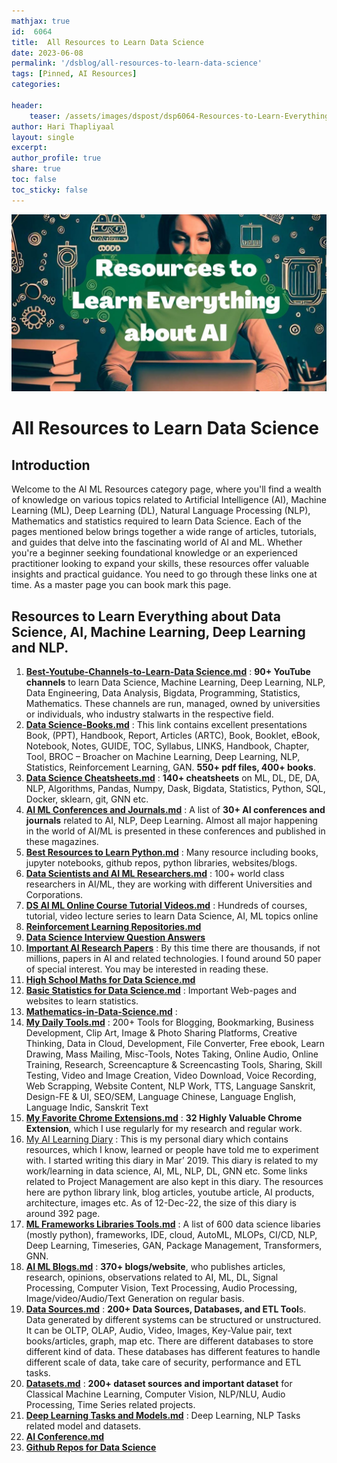 ```yaml
---
mathjax: true
id:  6064
title:  All Resources to Learn Data Science 
date: 2023-06-08
permalink: '/dsblog/all-resources-to-learn-data-science'
tags: [Pinned, AI Resources] 
categories: 

header:
    teaser: /assets/images/dspost/dsp6064-Resources-to-Learn-Everything-About-AI.jpg
author: Hari Thapliyaal   
layout: single   
excerpt:   
author_profile: true   
share: true   
toc: false  
toc_sticky: false 
---
```


![All Resources to Learn Data Science](/assets/images/dspost/dsp6064-Resources-to-Learn-Everything-About-AI.jpg)    
    
# All Resources to Learn Data Science   
   
## Introduction 
   
Welcome to the AI ML Resources category page, where you'll find a wealth of knowledge on various topics related to Artificial Intelligence (AI), Machine Learning (ML), Deep Learning (DL), Natural Language Processing (NLP), Mathematics and statistics required to learn Data Science. Each of the pages mentioned below brings together a wide range of articles, tutorials, and guides that delve into the fascinating world of AI and ML. Whether you're a beginner seeking foundational knowledge or an experienced practitioner looking to expand your skills, these resources offer valuable insights and practical guidance. You need to go through these links one at time. As a master page you can book mark this page.

## Resources to Learn Everything about Data Science, AI, Machine Learning, Deep Learning and NLP.
  
1. **[Best-Youtube-Channels-to-Learn-Data Science.md](/dsresources/best-youtube-channels-for-ds "Best-Youtube-Channels-to-Learn-Data-Science.md")** : **90+ YouTube channels** to learn Data Science, Machine Learning, Deep Learning, NLP, Data Engineering, Data Analysis, Bigdata, Programming, Statistics, Mathematics. These channels are run, managed, owned by universities or individuals,  who industry stalwarts in the respective field.
1. **[Data Science-Books.md](/dsresources/ds-ai-ml-books "Data-Science-Books.md")** : This link contains excellent presentations Book, (PPT), Handbook, Report, Articles (ARTC), Book, Booklet, eBook, Notebook, Notes, GUIDE, TOC, Syllabus, LINKS, Handbook, Chapter, Tool, BROC – Broacher on Machine Learning, Deep Learning, NLP, Statistics, Reinforcement Learning, GAN. **550+ pdf files, 400+ books**.
1. **[Data Science Cheatsheets.md](/dsresources/data-science-cheatsheets "Data-Science-Cheatsheets.md")** : **140+ cheatsheets** on ML, DL, DE, DA, NLP, Algorithms, Pandas, Numpy, Dask, Bigdata, Statistics, Python, SQL, Docker, sklearn, git, GNN etc.
1. **[AI ML Conferences and Journals.md](/dsresources/ai-ml-dl-nlp-conferences "AI-ML-Conferences-and-Journals.md")** : A list of **30+ AI conferences and journals** related to AI, NLP, Deep Learning. Almost all major happening in the world of AI/ML is presented in these conferences and published in these magazines.
1. **[Best Resources to Learn Python.md](/dsresources/best-resources-to-learn-python "Best-Resources-to-Learn-Python.md")** : Many resource including books, jupyter notebooks, github repos, python libraries, websites/blogs.
1. **[Data Scientists and AI ML Researchers.md](/dsresources/ds-ai-ml-researchers "Data-Scientists-and-AI-ML-Researchers.md")** : 100+ world class researchers in AI/ML, they are working with different Universities and Corporations.
1. **[DS AI ML Online Course Tutorial Videos.md](/dsresources/data-science-tutorial-video-resources "DS-AI-ML-Online-Course-Tutorial-Videos.md")** : Hundreds of courses, tutorial, video lecture series to learn Data Science, AI, ML topics online
1. **[Reinforcement Learning Repositories.md](/dsresources/rl-git-repo "Reinforcement-Learning-Repositories.md")**
1. **[Data Science Interview Question Answers](/dsresources/ds-ai-ml-interview-resources "Data-Science-Interview-Question-Answers.md")**
1. **[Important AI Research Papers](/dsresources/important-ai-research-papers "Important-AI-Research-Papers.md")** : By this time there are thousands, if not millions, papers in AI and related technologies. I found around 50 paper of special interest. You may be interested in reading these.
1. **[High School Maths for Data Science.md](/dsresources/high-school-maths-for-ds "High-School-Maths-for-Data-Science.md")** 
1. **[Basic Statistics for Data Science.md](/dsresources/basic-statistics-for-data-science "Basic-Statistics-for-Data-Science.md")** : Important Web-pages and websites to learn statistics.
1. **[Mathematics-in-Data-Science.md](/dsresources/maths-for-ds "Mathematics-in-Data-Science.md")** : 
1. **[My Daily Tools.md](/dsresources/my-daily-tools "My-Daily-Tools.md")** : 
200+ Tools for Blogging,  Bookmarking,  Business Development,  Clip Art, Image & Photo Sharing Platforms,  Creative Thinking,  Data in Cloud,  Development,  File Converter,  Free ebook,  Learn Drawing,  Mass Mailing,  Misc-Tools,  Notes Taking,  Online Audio,  Online Training,  Research,  Screencapture & Screencasting Tools,  Sharing,  Skill Testing,  Video and Image Creation,  Video Download,  Voice Recording,  Web Scrapping,  Website Content,  NLP Work,  TTS,  Language Sanskrit,  Design-FE & UI,  SEO/SEM,  Language Chinese,  Language English,  Language Indic,  Sanskrit Text
1. **[My Favorite Chrome Extensions.md](/dsresources/myfab-chrome-extensions "My-Favorite-Chrome-Extensions.md")** : **32 Highly Valuable Chrome Extension**, which I use regularly for my research and regular work.
1. [My AI Learning Diary](/dsresources/AI-ML-Resources-from-My-Diary) : 
     This is my personal diary which contains resources, which I know, learned or people have told me to experiment with. I started writing this diary in Mar’ 2019. This diary is related to my work/learning in data science, AI, ML, NLP, DL, GNN etc. Some links related to Project Management are also kept in this diary. The resources here are python library link, blog articles, youtube article, AI products, architecture, images etc. As of 12-Dec-22, the size of this diary is around 392 page.
1. **[ML Frameworks Libraries Tools.md](/dsresources/ml-frameworks-libraries-tools "ML-Frameworks-Libraries-Tools.md")** : A list of 600 data science libaries (mostly python), frameworks, IDE, cloud, AutoML, MLOPs, CI/CD, NLP, Deep Learning, Timeseries, GAN, Package Management, Transformers, GNN.
1. **[AI ML Blogs.md](/dsresources/ai-ml-blogs "AI-ML-Blogs.md")** : **370+ blogs/website**, who publishes articles, research, opinions, observations related to AI, ML, DL, Signal Processing, Computer Vision, Text Processing, Audio Processing, Image/video/Audio/Text Generation on regular basis.
1. **[Data Sources.md](/dsresources/data-sources "Data-Sources.md")** : **200+ Data Sources, Databases, and ETL Tool**s. Data generated by different systems can be structured or unstructured. It can be OLTP, OLAP, Audio, Video, Images, Key-Value pair, text books/articles, graph, map etc. There are different databases to store different kind of data. These databases has different features to handle different scale of data, take care of security, performance and ETL tasks.
1. **[Datasets.md](/dsresources/datasets "Datasets.md")** :  **200+ dataset sources and important dataset** for Classical Machine Learning, Computer Vision, NLP/NLU, Audio Processing, Time Series related projects.
1. **[Deep Learning Tasks and Models.md](dsresources/ml-tasks-and-model-evaluation "Deep-Learning-Tasks-and-Models.md")** : Deep Learning, NLP Tasks related model and datasets.
1. **[AI Conference.md](/dsresources/ai-conferences "AI Conference.md")**
1. **[Github Repos for Data Science](/dsresources/Github-Repos-for-DataScience "Github Repos for Data Science")**

